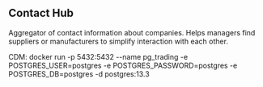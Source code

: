 
## Contact Hub
Aggregator of contact information about companies. Helps managers find suppliers or manufacturers to simplify interaction with each other.

CDM:
docker run -p 5432:5432 --name pg_trading -e POSTGRES_USER=postgres -e POSTGRES_PASSWORD=postgres -e POSTGRES_DB=postgres -d postgres:13.3
